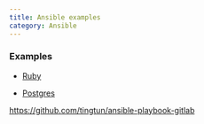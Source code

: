 ```yaml
---
title: Ansible examples
category: Ansible
---
```


### Examples

 * [Ruby]( https://github.com/chelsea/ansible-example-ruby/blob/master/roles/webserver/tasks/main.yml )
     
 * [Postgres]( https://github.com/chelsea/ansible-example-ruby/blob/master/roles/db/tasks/main.yml )

 https://github.com/tingtun/ansible-playbook-gitlab
     
